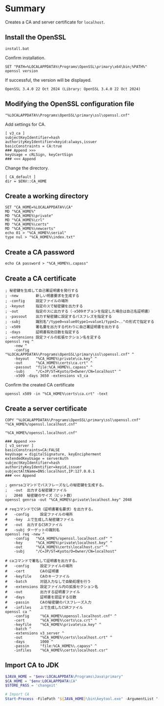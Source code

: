 # Summary

Creates a CA and server certificate for `localhost`.

## Install the OpenSSL

```batch
install.bat
```

Confirm installation.
```batch
SET "PATH=%LOCALAPPDATA%\Programs\OpenSSL\primary\x64\bin;%PATH%"
openssl version
```

If successful, the version will be displayed.
```
OpenSSL 3.4.0 22 Oct 2024 (Library: OpenSSL 3.4.0 22 Oct 2024)
```

## Modifying the OpenSSL configuration file

```batch
"%LOCALAPPDATA%\Programs\OpenSSL\primary\ssl\openssl.cnf"
```

Add settings for CA.

```
[ v3_ca ]
subjectKeyIdentifier=hash
authorityKeyIdentifier=keyid:always,issuer
basicConstraints = CA:true
### Append >>>
keyUsage = cRLSign, keyCertSign
### <<< Append
```

Change the directory.
```
[ CA_default ]
dir = $ENV::CA_HOME
```

## Create a working directory

```batch
SET "CA_HOME=%LOCALAPPDATA%\CA"
MD "%CA_HOME%"
MD "%CA_HOME%\private"
MD "%CA_HOME%\crl"
MD "%CA_HOME%\certs"
MD "%CA_HOME%\newcerts"
echo 01 > "%CA_HOME%\serial"
type nul > "%CA_HOME%\index.txt"
```

## Create a CA password

```batch
echo CA password > "%CA_HOME%\.capass"
```

## Create a CA certificate

```batch
; 秘密鍵を生成して自己署証明書を発行する
; -new        新しい明書要求を生成する
; -config     設定ファイルの場所
; -keyout     指定のスで秘密鍵を出力する
; -out        指定のスに出力する（-x509オプョンを指定した場合は自己名証明書）
; -passout    出力す秘密鍵に設定するパスフレズを指定する
; -subj       識別名"/type0=value0type1=value1/type2=.."の形式で指定する
; -x509       署名要を出力する代わりに自己署証明書を出力する
; -days       証明書有効日数を指定する
; -extensions 設定フイルの拡張セクション名を定する
openssl req ^
    -new ^
    -config   "%LOCALAPPDATA%\Programs\OpenSSL\primary\ssl\openssl.cnf" ^
    -keyout   "%CA_HOME%\private\ca.key" ^
    -out      "%CA_HOME%\certs\ca.crt" ^
    -passout  "file:%CA_HOME%\.capass" ^
    -subj     "/C=JP/ST=Kyoto/O=Owner/CN=localhost" ^
    -x509 -days 3650 -extensions v3_ca
```

Confirm the created CA certificate
```batch
openssl x509 -in "%CA_HOME%\certs\ca.crt" -text
```

## Create a server certificate

```batch
COPY "%LOCALAPPDATA%\Programs\OpenSSL\primary\ssl\openssl.cnf" "%CA_HOME%/openssl.localhost.cnf"

"%CA_HOME%/openssl.localhost.cnf"
```

```
### Append >>>
[ v3_server ]
basicConstraints=CA:FALSE
keyUsage = digitalSignature, keyEncipherment
extendedKeyUsage = serverAuth
subjectKeyIdentifier=hash
authorityKeyIdentifier=keyid,issuer
subjectAltName=DNS:localhost,IP:127.0.0.1
### <<< Append
```

```batch
; genrsaコマンドでパスフレーズなしの秘密鍵を生成する。
;   -out  出力する秘密鍵ファイル
;   2048  秘密鍵のサイズ（ビット数）
openssl genrsa -out "%CA_HOME%\private\localhost.key" 2048

# reqコマンドでCSR（証明書署名要求）を出力する。
#   -config     設定ファイルの場所
#   -key  上で生成した秘密鍵ファイル
#   -out  出力するCSRファイル
#   -subj ターゲットの識別名
openssl req -new ^
    -config   "%CA_HOME%/openssl.localhost.cnf" ^
    -key      "%CA_HOME%\private\localhost.key" ^
    -out      "%CA_HOME%\certs\localhost.csr" ^
    -subj     "/C=JP/ST=Kyoto/O=Owner/CN=localhost"

# caコマンドで署名して証明書を出力する。
#   -config     設定ファイルの場所
#   -cert       CAの証明書
#   -keyfile    CAのキーファイル
#   -batch      対話入力なしで自動処理を行う
#   -extensions 設定ファイル内の拡張セクション名
#   -out        出力する証明書ファイル
#   -days       証明書を認証する日数
#   -passin     CAの秘密鍵のパスフレーズ入力
#   -infiles    上で生成したCSRファイル
openssl ca ^
    -config     "%CA_HOME%\openssl.localhost.cnf" ^
    -cert       "%CA_HOME%\certs\ca.crt" ^
    -keyfile    "%CA_HOME%\private\ca.key" ^
    -batch ^
    -extensions v3_server ^
    -out        "%CA_HOME%\certs\localhost.crt" ^
    -days       1000 ^
    -passin     "file:%CA_HOME%\.capass" ^
    -infiles    "%CA_HOME%\certs\localhost.csr"
```

## Import CA to JDK

```powershell
$JAVA_HOME = "$env:LOCALAPPDATA\Programs\Java\primary"
$CA_HOME = "$env:LOCALAPPDATA\CA"
$STORE_PASS = 'changeit'

# Import CA
Start-Process -FilePath "${JAVA_HOME}\bin\keytool.exe" -ArgumentList "-import","-alias","Local","-file","`"${CA_HOME}\certs\ca.crt`"","-cacerts","-storepass","${STORE_PASS}","-noprompt" -Wait -NoNewWindow
```

